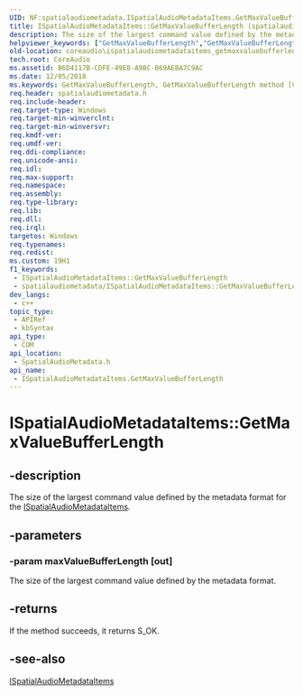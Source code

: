 ```yaml
---
UID: NF:spatialaudiometadata.ISpatialAudioMetadataItems.GetMaxValueBufferLength
title: ISpatialAudioMetadataItems::GetMaxValueBufferLength (spatialaudiometadata.h)
description: The size of the largest command value defined by the metadata format for the ISpatialAudioMetadataItems.
helpviewer_keywords: ["GetMaxValueBufferLength","GetMaxValueBufferLength method [Core Audio]","GetMaxValueBufferLength method [Core Audio]","ISpatialAudioMetadataItems interface","ISpatialAudioMetadataItems interface [Core Audio]","GetMaxValueBufferLength method","ISpatialAudioMetadataItems.GetMaxValueBufferLength","ISpatialAudioMetadataItems::GetMaxValueBufferLength","coreaudio.ispatialaudiometadataitems_getmaxvaluebufferlength","spatialaudiometadata/ISpatialAudioMetadataItems::GetMaxValueBufferLength"]
old-location: coreaudio\ispatialaudiometadataitems_getmaxvaluebufferlength.htm
tech.root: CoreAudio
ms.assetid: B6D4117B-CDFE-49E8-A9BC-B69AEBA7C9AC
ms.date: 12/05/2018
ms.keywords: GetMaxValueBufferLength, GetMaxValueBufferLength method [Core Audio], GetMaxValueBufferLength method [Core Audio],ISpatialAudioMetadataItems interface, ISpatialAudioMetadataItems interface [Core Audio],GetMaxValueBufferLength method, ISpatialAudioMetadataItems.GetMaxValueBufferLength, ISpatialAudioMetadataItems::GetMaxValueBufferLength, coreaudio.ispatialaudiometadataitems_getmaxvaluebufferlength, spatialaudiometadata/ISpatialAudioMetadataItems::GetMaxValueBufferLength
req.header: spatialaudiometadata.h
req.include-header: 
req.target-type: Windows
req.target-min-winverclnt: 
req.target-min-winversvr: 
req.kmdf-ver: 
req.umdf-ver: 
req.ddi-compliance: 
req.unicode-ansi: 
req.idl: 
req.max-support: 
req.namespace: 
req.assembly: 
req.type-library: 
req.lib: 
req.dll: 
req.irql: 
targetos: Windows
req.typenames: 
req.redist: 
ms.custom: 19H1
f1_keywords:
 - ISpatialAudioMetadataItems::GetMaxValueBufferLength
 - spatialaudiometadata/ISpatialAudioMetadataItems::GetMaxValueBufferLength
dev_langs:
 - c++
topic_type:
 - APIRef
 - kbSyntax
api_type:
 - COM
api_location:
 - SpatialAudioMetadata.h
api_name:
 - ISpatialAudioMetadataItems.GetMaxValueBufferLength
---
```


# ISpatialAudioMetadataItems::GetMaxValueBufferLength


## -description

The size of the largest command value defined by the metadata format for the <a href="/windows/desktop/api/spatialaudiometadata/nn-spatialaudiometadata-ispatialaudiometadataitems">ISpatialAudioMetadataItems</a>.

## -parameters

### -param maxValueBufferLength [out]

The size of the largest command value defined by the metadata format.

## -returns

If the method succeeds, it returns S_OK.

## -see-also

<a href="/windows/desktop/api/spatialaudiometadata/nn-spatialaudiometadata-ispatialaudiometadataitems">ISpatialAudioMetadataItems</a>